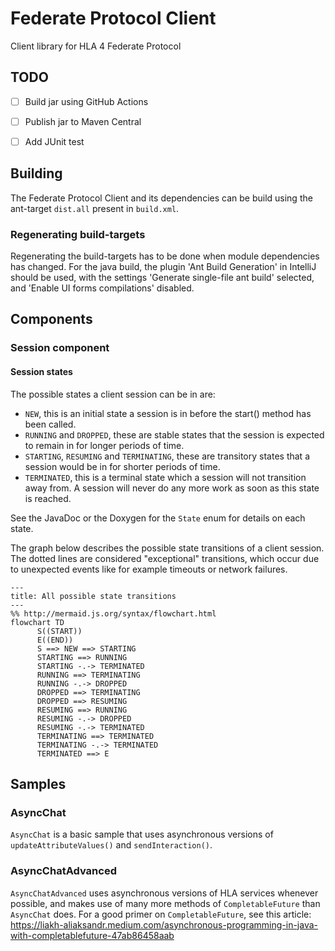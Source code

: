 # Federate Protocol Client
Client library for HLA 4 Federate Protocol

## TODO
- [ ] Build jar using GitHub Actions
- [ ] Publish jar to Maven Central
- [ ] Add JUnit test


## Building
The Federate Protocol Client and its dependencies can be build using the ant-target `dist.all` present in `build.xml`.

### Regenerating build-targets
Regenerating the build-targets has to be done when module dependencies has changed.
For the java build, the plugin 'Ant Build Generation' in IntelliJ should be used, with the settings 'Generate single-file ant build' selected, and 'Enable UI forms compilations' disabled.

## Components

### Session component

#### Session states

The possible states a client session can be in are:
- `NEW`, this is an initial state a session is in before the start() method has been called.
- `RUNNING` and `DROPPED`, these are stable states that the session is expected to remain in for longer periods of time.
- `STARTING`, `RESUMING` and `TERMINATING`, these are transitory states that a session would be in for shorter periods of time.
- `TERMINATED`, this is a terminal state which a session will not transition away from.
A session will never do any more work as soon as this state is reached.

See the JavaDoc or the Doxygen for the `State` enum for details on each state.

The graph below describes the possible state transitions of a client session.
The dotted lines are considered "exceptional" transitions, which occur due to unexpected events like for example timeouts or network failures.

```mermaid
---
title: All possible state transitions
---
%% http://mermaid.js.org/syntax/flowchart.html
flowchart TD
      S((START))
      E((END))
      S ==> NEW ==> STARTING
      STARTING ==> RUNNING
      STARTING -.-> TERMINATED
      RUNNING ==> TERMINATING
      RUNNING -.-> DROPPED
      DROPPED ==> TERMINATING
      DROPPED ==> RESUMING
      RESUMING ==> RUNNING
      RESUMING -.-> DROPPED
      RESUMING -.-> TERMINATED
      TERMINATING ==> TERMINATED
      TERMINATING -.-> TERMINATED
      TERMINATED ==> E
```

## Samples

### AsyncChat
`AsyncChat` is a basic sample that uses asynchronous versions of `updateAttributeValues()` and `sendInteraction()`.

### AsyncChatAdvanced
`AsyncChatAdvanced` uses asynchronous versions of HLA services whenever possible, and makes use of many more methods of `CompletableFuture` than `AsyncChat` does. For a good primer on `CompletableFuture`, see this article: https://liakh-aliaksandr.medium.com/asynchronous-programming-in-java-with-completablefuture-47ab86458aab
